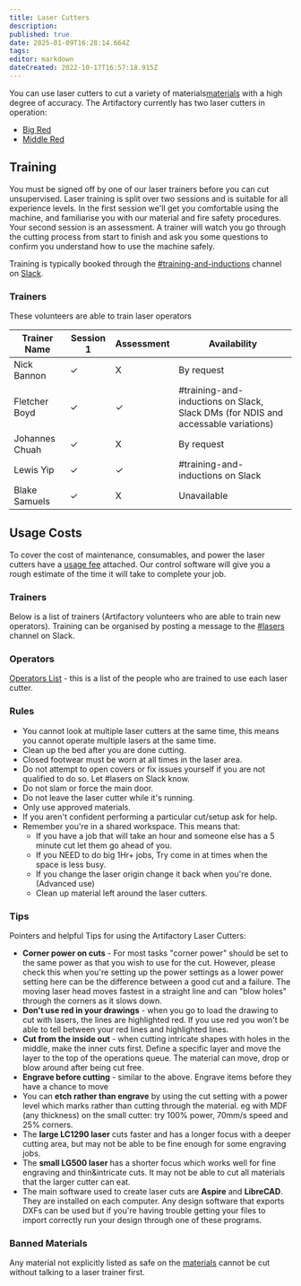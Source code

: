 ```yaml
---
title: Laser Cutters
description: 
published: true
date: 2025-01-09T16:28:14.664Z
tags: 
editor: markdown
dateCreated: 2022-10-17T16:57:18.915Z
---
```


You can use laser cutters to cut a variety of materials[materials](/tools/lasers/materials) with a high degree of accuracy. The Artifactory currently has two laser cutters in operation:

* [Big Red](/tools/lasers/bigred)
* [Middle Red](/tools/lasers/middlered)

## Training

You must be signed off by one of our laser trainers before you can cut unsupervised. Laser training is split over two sessions and is suitable for all experience levels. In the first session we'll get you comfortable using the machine, and familiarise you with our material and fire safety procedures. Your second session is an assessment. A trainer will watch you go through the cutting process from start to finish and ask you some questions to confirm you understand how to use the machine safely. 

Training is typically booked through the [#training-and-inductions](https://perart.io/Straining) channel on [Slack](https://artifactory.org.au/slack).

### Trainers

These volunteers are able to train laser operators

| Trainer Name   | Session 1        | Assessment | Availability                                            |
| -------------- | ---------------- | - | ------------------------------------------------------- |
| Nick Bannon    | ✓                | X | By request |
| Fletcher Boyd  | ✓                | ✓ | #training-and-inductions on Slack, Slack DMs (for NDIS and accessable variations) |
| Johannes Chuah | ✓                | X | By request |
| Lewis Yip      | ✓                | ✓ | #training-and-inductions on Slack |
| Blake Samuels  | ✓                | X | Unavailable |

## Usage Costs

To cover the cost of maintenance, consumables, and power the laser cutters have a [usage fee](/docs/policies/fees#laser-cutter-big-red) attached. Our control software will give you a rough estimate of the time it will take to complete your job.



### Trainers

Below is a list of trainers (Artifactory volunteers who are able to train new operators). Training can be organised by posting a message to the [\#lasers](https://perthartifactory.slack.com/archives/CB9S94S2E) channel on Slack.



### Operators

[Operators List](/docs/reports/Laser_operators) - this is a list of the people who are trained to use each laser cutter.

### Rules

* You cannot look at multiple laser cutters at the same time, this means you cannot operate multiple lasers at the same time.
* Clean up the bed after you are done cutting.
* Closed footwear must be worn at all times in the laser area.
* Do not attempt to open covers or fix issues yourself if you are not qualified to do so. Let #lasers on Slack know.
* Do not slam or force the main door.
* Do not leave the laser cutter while it's running.
* Only use approved materials.
* If you aren't confident performing a particular cut/setup ask for help.
* Remember you're in a shared workspace. This means that:
  * If you have a job that will take an hour and someone else has a 5 minute cut let them go ahead of you.
  * If you NEED to do big 1Hr+ jobs, Try come in at times when the space is less busy.
  * If you change the laser origin change it back when you're done. (Advanced use)
  * Clean up material left around the laser cutters.

### Tips

Pointers and helpful Tips for using the Artifactory Laser Cutters:

* **Corner power on cuts** - For most tasks "corner power" should be set to the same power as that you wish to use for the cut. However, please check this when you're setting up the power settings as a lower power setting here can be the difference between a good cut and a failure. The moving laser head moves fastest in a straight line and can "blow holes" through the corners as it slows down.
* **Don't use red in your drawings** - when you go to load the drawing to cut with lasers, the lines are highlighted red. If you use red you won't be able to tell between your red lines and highlighted lines.
* **Cut from the inside out** - when cutting intricate shapes with holes in the middle, make the inner cuts first. Define a specific layer and move the layer to the top of the operations queue. The material can move, drop or blow around after being cut free.
* **Engrave before cutting** - similar to the above. Engrave items before they have a chance to move
* You can **etch rather than engrave** by using the cut setting with a power level which marks rather than cutting through the material. eg with MDF (any thickness) on the small cutter: try 100% power, 70mm/s speed and 25% corners.
* The **large LC1290 laser** cuts faster and has a longer focus with a deeper cutting area, but may not be able to be fine enough for some engraving jobs.
* The **small LG500 laser** has a shorter focus which works well for fine engraving and thin&intricate cuts. It may not be able to cut all materials that the larger cutter can eat.
* The main software used to create laser cuts are **Aspire** and **LibreCAD**. They are installed on each computer. Any design software that exports DXFs can be used but if you're having trouble getting your files to import correctly run your design through one of these programs.

### Banned Materials

Any material not explicitly listed as safe on the [materials](/tools/lasers/materials) cannot be cut without talking to a laser trainer first.
